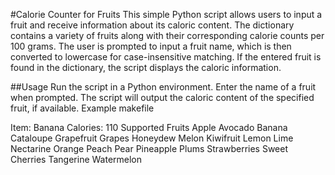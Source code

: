 #Calorie Counter for Fruits
This simple Python script allows users to input a fruit and receive information about its caloric content. The dictionary contains a variety of fruits along with their corresponding calorie counts per 100 grams. The user is prompted to input a fruit name, which is then converted to lowercase for case-insensitive matching. If the entered fruit is found in the dictionary, the script displays the caloric information.

##Usage
Run the script in a Python environment.
Enter the name of a fruit when prompted.
The script will output the caloric content of the specified fruit, if available.
Example
makefile

Item: Banana
Calories: 110
Supported Fruits
Apple
Avocado
Banana
Cataloupe
Grapefruit
Grapes
Honeydew Melon
Kiwifruit
Lemon
Lime
Nectarine
Orange
Peach
Pear
Pineapple
Plums
Strawberries
Sweet Cherries
Tangerine
Watermelon
